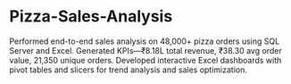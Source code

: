 # Pizza-Sales-Analysis
Performed end-to-end sales analysis on 48,000+ pizza orders using SQL Server and Excel. Generated KPIs—₹8.18L total revenue, ₹38.30 avg order value, 21,350 unique orders. Developed interactive Excel dashboards with pivot tables and slicers for trend analysis and sales optimization.

